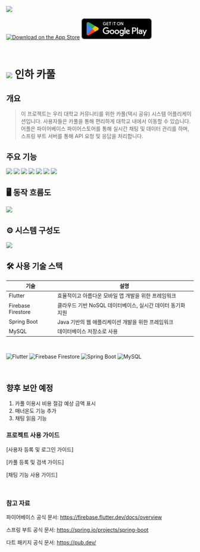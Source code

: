 <img src="https://github.com/yeong0jae/Algorithm/assets/83624600/79fea122-e0d0-460e-8ba5-37b465ecda9f">

<a href="https://itunes.apple.com/kr/app/인하카풀/id6471822092" target="_blank"><img src="https://user-images.githubusercontent.com/67373938/227817078-7aab7bea-3af0-4930-b341-1a166a39501d.svg" alt="Download on the App Store" width="168"></a>
<a href="https://play.google.com/store/apps/details?id={앱의-Package-Name}" target="_blank"><img src="https://github.com/jitsi/jitsi-meet/raw/master/resources/img/google-play-badge.png" alt="Get it on Google Play" width="189"></a>

<br>

# <img src="https://github.com/yeong0jae/Algorithm/assets/83624600/9c8db1b8-5ff5-478d-9d53-61a1f4848960" width="30"> 인하 카풀

## 개요

> 이 프로젝트는 우리 대학교 커뮤니티를 위한 카풀(택시 공유) 시스템 어플리케이션입니다. 사용자들은 카풀을 통해 편리하게 대학교 내에서 이동할 수 있습니다. 어플은 파이어베이스 파이어스토어를 통해 실시간 채팅 및 데이터 관리를 하며, 스프링 부트 서버를 통해 API 요청 및 응답을 처리합니다.

## 주요 기능

<img src="https://github.com/yeong0jae/Algorithm/assets/83624600/c298b38c-0dad-47f5-ae47-874b5c4b79c5" width="210">

<img src="https://github.com/yeong0jae/Algorithm/assets/83624600/46ceb3a7-d776-4359-8691-49c65ce3b8bd" width="210"> 
<img src="https://github.com/yeong0jae/Algorithm/assets/83624600/5be11dc8-e713-4d11-961a-754426557afb" width="210">
<img src="https://github.com/yeong0jae/Algorithm/assets/83624600/e611a92b-b198-4f66-8cb4-c30bd2f6bef7" width="210">

<img src="https://github.com/yeong0jae/Algorithm/assets/83624600/750cd153-4083-4c3f-9cec-6242291ce9a4" width="210">
<img src="https://github.com/yeong0jae/Algorithm/assets/83624600/e7612bd7-8985-4b1b-a0ae-c14072b13097" width="210">
<img src="https://github.com/yeong0jae/Algorithm/assets/83624600/13469479-3bf9-4435-96fc-5919ffdb47ae" width="210">

<br>

## 🖥 동작 흐름도

<img src="https://github.com/yeong0jae/Algorithm/assets/83624600/333e9922-5262-4deb-894b-c849b2be346f">

<br>

## ⚙️ 시스템 구성도

<img src="https://github.com/yeong0jae/Algorithm/assets/83624600/85fc2d4f-fcdc-44aa-8858-2f664e3d2811">

</br>

## 🛠 사용 기술 스택

| 기술               | 설명                                                        |
| ------------------ | ----------------------------------------------------------- |
| Flutter            | 효율적이고 아름다운 모바일 앱 개발을 위한 프레임워크        |
| Firebase Firestore | 클라우드 기반 NoSQL 데이터베이스, 실시간 데이터 동기화 지원 |
| Spring Boot        | Java 기반의 웹 애플리케이션 개발을 위한 프레임워크          |
| MySQL              | 데이터베이스 저장소로 사용                                  |

<br>

![Flutter](https://img.shields.io/badge/Flutter-02569B?style=for-the-badge&logo=flutter&logoColor=white)
![Firebase Firestore](https://img.shields.io/badge/Firebase-FFCA28?style=for-the-badge&logo=firebase&logoColor=white)
![Spring Boot](https://img.shields.io/badge/Spring_Boot-6DB33F?style=for-the-badge&logo=spring&logoColor=white)
![MySQL](https://img.shields.io/badge/MySQL-4479A1?style=for-the-badge&logo=mysql&logoColor=white)

<br>

## 향후 보안 예정

1. 카풀 이용시 비용 절감 예상 금액 표시
2. 매너온도 기능 추가
3. 채팅 읽음 기능

### 프로젝트 사용 가이드

[사용자 등록 및 로그인 가이드]<P>
[카풀 등록 및 검색 가이드]<P>
[채팅 기능 사용 가이드]<P> </br>

### 참고 자료

파이어베이스 공식 문서: https://firebase.flutter.dev/docs/overview<P>
스프링 부트 공식 문서: https://spring.io/projects/spring-boot<P>
다트 패키지 공식 문서: https://pub.dev/<P>
